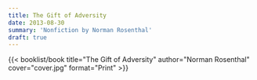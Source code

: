 ```yaml
---
title: The Gift of Adversity
date: 2013-08-30
summary: 'Nonfiction by Norman Rosenthal'
draft: true
---
```


{{< booklist/book
title="The Gift of Adversity"
author="Norman Rosenthal"
cover="cover.jpg"
format="Print" >}}
